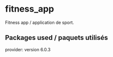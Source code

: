 # fitness_app

Fitness app / application de sport.

## Packages used / paquets utilisés

provider: version 6.0.3

